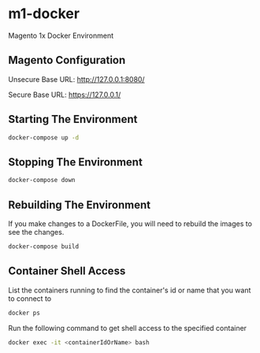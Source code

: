 # m1-docker
Magento 1x Docker Environment

## Magento Configuration
Unsecure Base URL: http://127.0.0.1:8080/

Secure Base URL: https://127.0.0.1/

## Starting The Environment
  ```bash
  docker-compose up -d
  ```
## Stopping The Environment
  ```bash
 docker-compose down
  ```
## Rebuilding The Environment
If you make changes to a DockerFile, you will need to rebuild the images to see the changes.
  ```bash
  docker-compose build
  ```
## Container Shell Access
List the containers running to find the container's id or name that you want to connect to
  ```bash
  docker ps
  ```
Run the following command to get shell access to the specified container
  ```bash
  docker exec -it <containerIdOrName> bash
  ```
